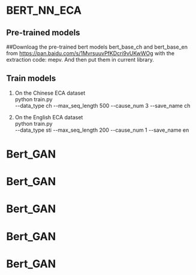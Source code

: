 # BERT_NN_ECA

## Pre-trained models
##Downloag the pre-trained bert models bert_base_ch and bert_base_en from https://pan.baidu.com/s/1MvrsuuvPfKDcri9vUKwWOg with the extraction code: mepv.
And then put them in current library.

## Train models

1. On the Chinese ECA dataset\
python train.py\
           --data_type ch  --max_seq_length  500  --cause_num  3  --save_name ch
           
2. On the English ECA dataset\
python train.py\
           --data_type sti  --max_seq_length 200 --cause_num  1  --save_name en


# Bert_GAN
# Bert_GAN
# Bert_GAN
# Bert_GAN
# Bert_GAN
